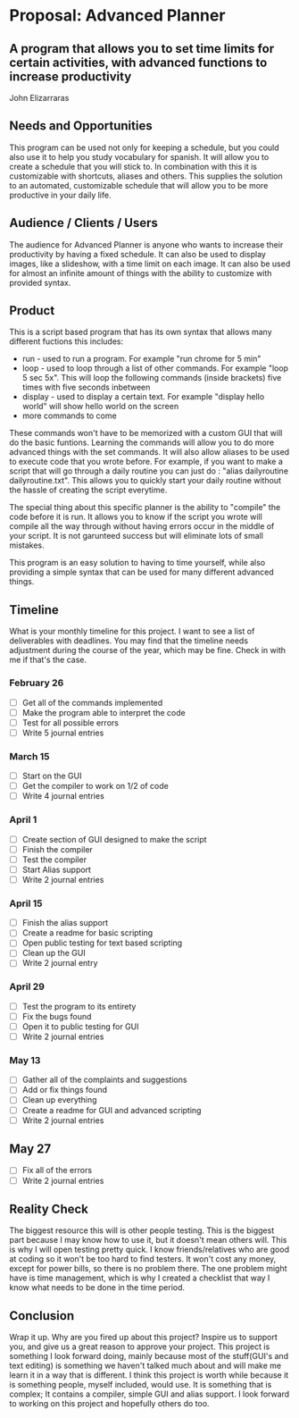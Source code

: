 # Proposal: Advanced Planner
## A program that allows you to set time limits for certain activities, with advanced functions to increase productivity
John Elizarraras

## Needs and Opportunities
This program can be used not only for keeping a schedule, but you could also use it to help you study vocabulary for spanish. It will allow you to create a schedule that you will stick to. In combination with this it is customizable with shortcuts, aliases and others. This supplies the solution to an automated, customizable schedule that will allow you to be more productive in your daily life.

## Audience / Clients / Users
The audience for Advanced Planner is anyone who wants to increase their productivity by having a fixed schedule. It can also be used to display images, like a slideshow, with a time limit on each image. It can also be used for almost an infinite amount of things with the ability to customize with provided syntax.

## Product
This is a script based program that has its own syntax that allows many different fuctions this includes:

* run - used to run a program. For example "run chrome for 5 min"
* loop - used to loop through a list of other commands. For example "loop 5 sec 5x". This will loop the following commands (inside brackets) five times with five seconds inbetween
* display - used to display a certain text. For example "display hello world" will show hello world on the screen
 * more commands to come

 These commands won't have to be memorized with a custom GUI that will do the basic funtions. Learning the commands will allow you to do more advanced things with the set commands.
 It will also allow aliases to be used to execute code that you wrote before. For example, if you want to make a script that will go through a daily routine you can just do : "alias dailyroutine dailyroutine.txt". This allows you to quickly start your daily routine without the hassle of creating the script everytime.

The special thing about this specific planner is the ability to "compile" the code before it is run. It allows you to know if the script you wrote will compile all the way through without having errors occur in the middle of your script. It is not garunteed success but will eliminate lots of small mistakes. 

This program is an easy solution to having to time yourself, while also providing a simple syntax that can be used for many different advanced things.

## Timeline
What is your monthly timeline for this project. I want to see a list of
deliverables with deadlines. You may find that the timeline needs adjustment
during the course of the year, which may be fine. Check in with me if that's
the case. 

### February 26
- [ ] Get all of the commands implemented
- [ ] Make the program able to interpret the code
- [ ] Test for all possible errors
- [ ] Write 5 journal entries

### March 15
- [ ] Start on the GUI
- [ ] Get the compiler to work on 1/2 of code
- [ ] Write 4 journal entries

### April 1
- [ ] Create section of GUI designed to make the script
- [ ] Finish the compiler
- [ ] Test the compiler
- [ ] Start Alias support
- [ ] Write 2 journal entries

### April 15
- [ ] Finish the alias support
- [ ] Create a readme for basic scripting
- [ ] Open public testing for text based scripting
- [ ] Clean up the GUI
- [ ] Write 2 journal entry

### April 29
- [ ] Test the program to its entirety
- [ ] Fix the bugs found
- [ ] Open it to public testing for GUI
- [ ] Write 2 journal entries

### May 13
- [ ] Gather all of the complaints and suggestions
- [ ] Add or fix things found 
- [ ] Clean up everything
- [ ] Create a readme for GUI and advanced scripting
- [ ] Write 2 journal entries

## May 27
- [ ] Fix all of the errors
- [ ] Write 2 journal entries

## Reality Check
The biggest resource this will is other people testing. This is the biggest part because I may know how to use it, but it doesn't mean others will. This is why I will open testing pretty quick. I know friends/relatives who are good at coding so it won't be too hard to find testers. It won't cost any money, except for power bills, so there is no problem there. The one problem might have is time management, which is why I created a checklist that way I know what needs to be done in the time period.

## Conclusion
Wrap it up. Why are you fired up about this project? Inspire us to support you,
and give us a great reason to approve your project.
This project is something I look forward doing, mainly because most of the stuff(GUI's and text editing) is something we haven't talked much about and will make me learn it in a way that is different. I think this project is worth while because it is something people, myself included, would use. It is something that is complex; It contains a compiler, simple GUI and alias support. I look forward to working on this project and hopefully others do too.